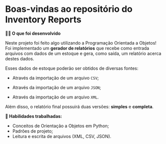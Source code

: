 # Boas-vindas ao repositório do Inventory Reports

<strong>👨‍💻 O que foi desenvolvido</strong><br />

  Neste projeto foi feito algo utilizando a Programação Orientada a Objetos! Foi implementado um **gerador de relatórios** que recebe como entrada arquivos com dados de um estoque e gera, como saída, um relatório acerca destes dados.

  Esses dados de estoque poderão ser obtidos de diversas fontes:

  - Através da importação de um arquivo `CSV`;

  - Através da importação de um arquivo `JSON`;

  - Através da importação de um arquivo `XML`.

  Além disso, o relatório final possuirá duas versões: **simples** e **completa**.

  <strong>🚵 Habilidades trabalhadas:</strong>
 
  <ul>
    <li>Conceitos de Orientação a Objetos em Python;</li>
    <li>Padrões de projeto;</li>
    <li>Leitura e escrita de arquivos (XML, CSV, JSON).</li>
  </ul>
</details>
